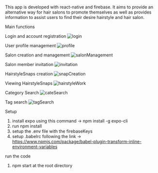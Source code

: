 This app is developed with react-native and firebase. It aims to provide an alternative way for hair salons to promote themselves as well as provides information to assist users to find their desire hairstyle and hair salon. 

Main functions

Login and account registration
![login](https://user-images.githubusercontent.com/31612485/61933369-4cde6f80-afb8-11e9-975c-ba4af8ea9f70.png)

User profile management
![profile](https://user-images.githubusercontent.com/31612485/61933232-f709c780-afb7-11e9-896f-2d7ce0000faf.png)

Salon creation and management
![salonManagement](https://user-images.githubusercontent.com/31612485/61933400-5cf64f00-afb8-11e9-8d37-532cbf1a7da7.png)

Salon member invitation
![invitation](https://user-images.githubusercontent.com/31612485/61933380-536ce700-afb8-11e9-84b5-7247a72f0270.png)

HairstyleSnaps creation
![snapCreation](https://user-images.githubusercontent.com/31612485/61933402-5ec01280-afb8-11e9-8839-a28e8ffd1301.png)

Viewing HairstyleSnaps
![hairstyleWork](https://user-images.githubusercontent.com/31612485/61933398-5b2c8b80-afb8-11e9-8a6c-f7405aba27fa.png)

Category Search
![cateSearch](https://user-images.githubusercontent.com/31612485/61933389-57990480-afb8-11e9-81f7-a09a710e0c93.png)

Tag search
![tagSearch](https://user-images.githubusercontent.com/31612485/61933407-62539980-afb8-11e9-940d-5b97c06edaa7.png)

Setup
1) install expo using this command -> npm install -g expo-cli
2) run npm install
3) setup the .env file with the firebaseKeys
4) setup .babelrc following the link -> https://www.npmjs.com/package/babel-plugin-transform-inline-environment-variables

run the code
1) npm start at the root directory

